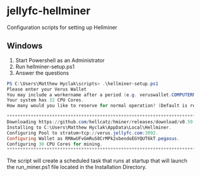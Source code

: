 # jellyfc-hellminer
Configuration scripts for setting up Hellminer

## Windows

1. Start Powershell as an Administrator
2. Run hellminer-setup.ps1
3. Answer the questions
```powershell
PS C:\Users\Matthew Hyclak\scripts> .\hellminer-setup.ps1
Please enter your Verus Wallet
You may include a workername after a period (e.g. veruswallet.COMPUTERNAME): myveruswalletaddress.computername
Your system has 32 CPU Cores.
How many would you like to reserve for normal operation? (Default is reserve 1 core): 2

**********************************************************************************
Downloading https://github.com/hellcatz/hminer/releases/download/v0.59.1/hellminer_win64_avx2.zip.
Installing to C:\Users\Matthew Hyclak\AppData\Local\Hellminer.
Configuring Pool to stratum+tcp://verus.jellyfc.com:3092.
Configuring Wallet as RMAwUFvGmRuS8CrMPk2xbendoEGYQUT6kT.pegasus.
Configuring 30 CPU Cores for mining.
**********************************************************************************
```

The script will create a scheduled task that runs at startup that will launch the run_miner.ps1 file located in the Installation Directory.
